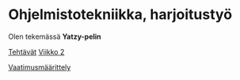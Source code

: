 # Ohjelmistotekniikka, harjoitustyö

Olen tekemässä **__Yatzy-pelin__**

[Tehtävät](laskarit/)
[Viikko 2](laskarit/viikko2/)

[Vaatimusmäärittely](./dokumentaatio/vaatimusmäärittely.md)
